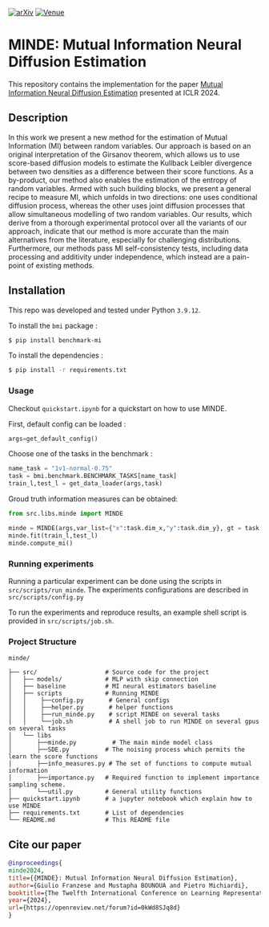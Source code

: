 

[![arXiv](https://img.shields.io/badge/arXiv-2310.09031-b31b1b.svg)](https://arxiv.org/abs/2310.09031)
[![Venue](https://img.shields.io/badge/venue-ICLR_2024-darkblue)](https://iclr.cc/virtual/2024/poster/19605)

# MINDE: Mutual Information Neural Diffusion Estimation 


This repository contains the implementation for the paper [Mutual Information Neural Diffusion Estimation](https://arxiv.org/pdf/2402.05667) presented at ICLR 2024.


## Description

In this work we present a new method for the estimation of Mutual Information (MI) between random variables. Our approach is based on an original interpretation of the Girsanov theorem, which allows us to use score-based diffusion models to estimate the Kullback Leibler divergence between two densities as a difference between their score functions. As a by-product, our method also enables the estimation of the entropy of random variables. Armed with such building blocks, we present a general recipe to measure MI, which unfolds in two directions: one uses conditional diffusion process, whereas the other uses joint diffusion processes that allow simultaneous modelling of two random variables. Our results, which derive from a thorough experimental protocol over all the variants of our approach, indicate that our method is more accurate than the main alternatives from the literature, especially for challenging distributions. Furthermore, our methods pass MI self-consistency tests, including data processing and additivity under independence, which instead are a pain-point of existing methods.

## Installation

This repo was developed and tested under Python `3.9.12`. 


To install the `bmi` package : 

```bash
$ pip install benchmark-mi
```

To install the dependencies :

```bash
$ pip install -r requirements.txt
```



### Usage

Checkout  `quickstart.ipynb` for a quickstart on how to use MINDE.



First, default config can be loaded :
```python
args=get_default_config()
```

Choose one of the tasks in the benchmark  : 
```python
name_task = "1v1-normal-0.75"
task = bmi.benchmark.BENCHMARK_TASKS[name_task]
train_l,test_l = get_data_loader(args,task)
```
Groud truth information measures can be obtained:

```python 
from src.libs.minde import MINDE

minde = MINDE(args,var_list={"x":task.dim_x,"y":task.dim_y}, gt = task.mutual_information)
minde.fit(train_l,test_l)
minde.compute_mi()
```


### Running experiments

Running a particular experiment can be done using the scripts in `src/scripts/run_minde`. The experiments configurations are described in `src/scripts/config.py`


To run the experiments and reproduce results, an example shell script is provided in `src/scripts/job.sh`.


### Project Structure
```
minde/

├── src/                   # Source code for the project
│   ├── models/            # MLP with skip connection
│   ├── baseline           # MI neural estimators baseline 
│   ├── scripts            # Running MINDE
│   │    ├──config.py       # General configs
│   │    ├──helper.py       # helper functions
│   │    ├──run_minde.py    # script MINDE on several tasks
│   │    └──job.sh          # A shell job to run MINDE on several gpus on several tasks
│   └── libs               
│       ├──minde.py          # The main minde model class
│       ├──SDE.py          # The noising process which permits the learn the score functions
│       ├──info_measures.py # The set of functions to compute mutual information
│       ├──importance.py   # Required function to implement importance sampling scheme.
│       └──util.py         # General utility functions
├── quickstart.ipynb       # a jupyter notebook which explain how to use MINDE                           
├── requirements.txt       # List of dependencies
└── README.md              # This README file
```



## Cite our paper

```bibtex
@inproceedings{
minde2024,
title={{MINDE}: Mutual Information Neural Diffusion Estimation},
author={Giulio Franzese and Mustapha BOUNOUA and Pietro Michiardi},
booktitle={The Twelfth International Conference on Learning Representations},
year={2024},
url={https://openreview.net/forum?id=0kWd8SJq8d}
}
```
